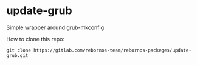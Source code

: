 # update-grub

Simple wrapper around grub-mkconfig

How to clone this repo:

```
git clone https://gitlab.com/rebornos-team/rebornos-packages/update-grub.git
```

